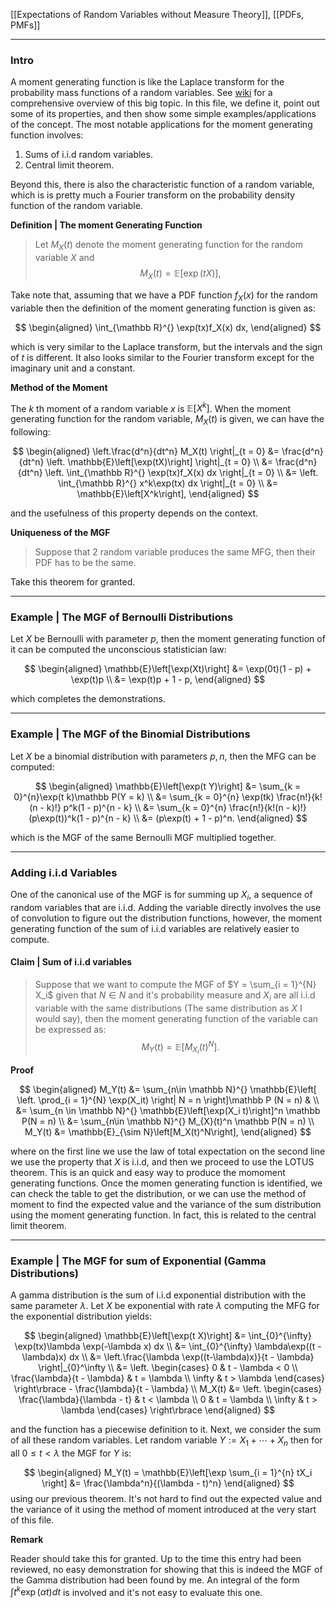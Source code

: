 [[Expectations of Random Variables without Measure Theory]], [[PDFs, PMFs]]

---
### **Intro**

A moment generating function is like the Laplace transform for the probability mass functions of a random variables. See [wiki](https://en.wikipedia.org/wiki/Moment-generating_function) for a comprehensive overview of this big topic. In this file, we define it, point out some of its properties, and then show some simple examples/applications of the concept. The most notable applications for the moment generating function involves: 
1. Sums of i.i.d random variables. 
2. Central limit theorem. 

Beyond this, there is also the characteristic function of a random variable, which is is pretty much a Fourier transform on the probability density function of the random variable. 

**Definition | The moment Generating Function**

> Let $M_X(t)$ denote the moment generating function for the random variable $X$ and
> $$
> M_X(t) = \mathbb{E}\left[\exp(t X)\right], 
> $$

Take note that, assuming that we have a PDF function $f_X(x)$ for the random variable then the definition of the moment generating function is given as: 

$$
\begin{aligned}
    \int_{\mathbb R}^{} \exp(tx)f_X(x) dx, 
\end{aligned}
$$

which is very similar to the Laplace transform, but the intervals and the sign of $t$ is different. It also looks similar to the Fourier transform except for the imaginary unit and a constant. 

**Method of the Moment**

The $k$ th moment of a random variable $x$ is $\mathbb{E}\left[X^k\right]$. When the moment generating function for the random variable, $M_X(t)$ is given, we can have the following: 

$$
\begin{aligned}
    \left.\frac{d^n}{dt^n}
    M_X(t) \right|_{t = 0}
    &= 
    \frac{d^n}{dt^n}
    \left.
    \mathbb{E}\left[\exp(tX)\right]
    \right|_{t = 0}
    \\
    &= 
    \frac{d^n}{dt^n}
    \left. 
        \int_{\mathbb R}^{} 
        \exp(tx)f_X(x)
        dx
    \right|_{t = 0}
    \\
    &= 
    \left. 
        \int_{\mathbb R}^{} 
            x^k\exp(tx)
        dx
    \right|_{t = 0}
    \\
    &= 
    \mathbb{E}\left[X^k\right], 
\end{aligned}
$$

and the usefulness of this property depends on the context. 

**Uniqueness of the MGF**

> Suppose that 2 random variable produces the same MFG, then their PDF has to be the same. 

Take this theorem for granted. 

---
### **Example | The MGF of Bernoulli Distributions**

Let $X$ be Bernoulli with parameter $p$, then the moment generating function of it can be computed the unconscious statistician law: 

$$
\begin{aligned}
    \mathbb{E}\left[\exp(Xt)\right] &= 
    \exp(0t)(1 - p) + \exp(t)p
    \\
    &= 
    \exp(t)p  + 1 - p, 
\end{aligned}
$$

which completes the demonstrations. 

---
### **Example | The MGF of the Binomial Distributions**

Let $X$ be a binomial distribution with parameters $p,n$, then the MFG can be computed: 

$$
\begin{aligned}
    \mathbb{E}\left[\exp(t Y)\right] &= 
    \sum_{k = 0}^{n}\exp(t k)\mathbb P(Y = k)
    \\
    &= \sum_{k = 0}^{n}
        \exp(tk) \frac{n!}{k!(n - k)!} p^k(1 - p)^{n - k}
    \\
    &= \sum_{k = 0}^{n}
        \frac{n!}{k!(n - k)!}(p\exp(t))^k(1 - p)^{n - k}
    \\
    &= (p\exp(t) + 1 - p)^n. 
\end{aligned}
$$

which is the MGF of the same Bernoulli MGF multiplied together. 

---
### **Adding i.i.d Variables**

One of the canonical use of the MGF is for summing up $X_i$, a sequence of random variables that are i.i.d. Adding the variable directly involves the use of convolution to figure out the distribution functions, however, the moment generating function of the sum of i.i.d variables are relatively easier to compute. 

#### **Claim | Sum of i.i.d variables**
> Suppose that we want to compute the MGF of $Y = \sum_{i = 1}^{N} X_i$ given that $N \in N$ and it's probability measure and $X_i$ are all i.i.d variable with the same distributions (The same distribution as $X$ I would say), then the moment generating function of the variable can be expressed as: 
> $$ M_Y(t) = \mathbb{E}\left[M_{X_i}(t)^N\right].$$

**Proof**

$$
\begin{aligned}
    M_Y(t) &= 
    \sum_{n\in \mathbb N}^{}
        \mathbb{E}\left[
            \left.
            \prod_{i = 1}^{N} \exp(X_it)
            \right|
            N = n
        \right]\mathbb P (N = n) &
    \\
    &= 
    \sum_{n \in \mathbb N}^{}
        \mathbb{E}\left[\exp(X_i t)\right]^n \mathbb P(N = n)
    \\
    &=
    \sum_{n\in \mathbb N}^{} M_{X}(t)^n 
    \mathbb P(N = n)
    \\
    M_Y(t)
    &= 
    \mathbb{E}_{\sim N}\left[M_X(t)^N\right], 
\end{aligned}
$$

where on the first line we use the law of total expectation on the second line we use the property that $X$ is i.i.d, and then we proceed to use the LOTUS theorem. This is an quick and easy way to produce the momoment generating functions. Once the momen generating function is identified, we can check the table to get the distribution, or we can use the method of moment to find the expected value and the variance of the sum distribution using the moment generating function. In fact, this is related to the central limit theorem. 


---
### **Example | The MGF for sum of Exponential (Gamma Distributions)**

A gamma distribution is the sum of i.i.d exponential distribution with the same parameter $\lambda$. Let $X$ be exponential with rate $\lambda$ computing the MFG for the exponential distribution yields: 

$$
\begin{aligned}
    \mathbb{E}\left[\exp(t X)\right] &= 
    \int_{0}^{\infty} 
    \exp(tx)\lambda \exp(-\lambda x)
    dx
    \\
    &= 
    \int_{0}^{\infty} 
        \lambda\exp((t - \lambda)x)
    dx 
    \\
    &= 
    \left.\frac{\lambda \exp((t-\lambda)x)}{t - \lambda}
    \right|_{0}^\infty
    \\
    &= 
    \left.
    \begin{cases}
        0 & t - \lambda < 0
        \\
        \frac{\lambda}{t - \lambda}  & t = \lambda
        \\
        \infty & t > \lambda
    \end{cases}
    \right\rbrace
    - \frac{\lambda}{t - \lambda}
    \\
    M_X(t)
    &= 
    \left.
    \begin{cases}
        \frac{\lambda}{\lambda - t} & t < \lambda
        \\
        0  & t = \lambda
        \\
        \infty & t > \lambda
    \end{cases}
    \right\rbrace
\end{aligned}
$$

and the function has a piecewise definition to it. Next, we consider the sum of all these random variables. Let random variable $Y:= X_1 + \cdots + X_n$ then for all $0\le t < \lambda$ the MGF for $Y$ is: 

$$
\begin{aligned}
    M_Y(t) = \mathbb{E}\left[\exp
    \sum_{i = 1}^{n}
        tX_i
    \right]
    &= 
    \frac{\lambda^n}{(\lambda - t)^n}
\end{aligned}
$$
using our previous theorem. It's not hard to find out the expected value and the variance of it using the method of moment introduced at the very start of this file. 

**Remark**

Reader should take this for granted. Up to the time this entry had been reviewed, no easy demonstration for showing that this is indeed the MGF of the Gamma distribution had been found by me. An integral of the form $\int t^k\exp(\alpha t)dt$ is involved and it's not easy to evaluate this one. 

